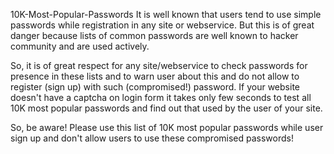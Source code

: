 10K-Most-Popular-Passwords
It is well known that users tend to use simple passwords while registration in any site or webservice. But this is of great danger because lists of common passwords are well known to hacker community and are used actively.

So, it is of great respect for any site/webservice to check passwords for presence in these lists and to warn user about this and do not allow to register (sign up) with such (compromised!) password. If your website doesn't have a captcha on login form it takes only few seconds to test all 10K most popular passwords and find out that used by the user of your site.

So, be aware! Please use this list of 10K most popular passwords while user sign up and don't allow users to use these compromised passwords!
